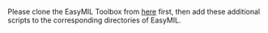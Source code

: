 Please clone the EasyMIL Toolbox from [here](https://github.com/birkhoffkiki/EasyMIL) first, then add these additional scripts to the corresponding directories of EasyMIL.